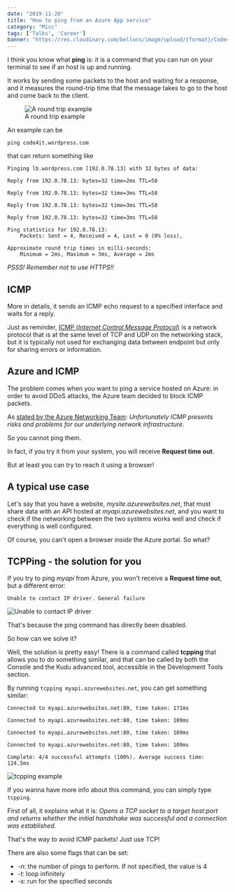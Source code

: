 ```yaml
---
date: "2019-11-20"
title: "How to ping from an Azure App service"
category: "Misc"
tags: ['Talks', 'Career']
banner: "https://res.cloudinary.com/bellons/image/upload/{format}/Code4IT/TCPPING/cover_tcpping.jpg"
---
```


I think you know what __ping__ is: it is a command that you can run on your terminal to see if an host is up and running. 
 

It works by sending some packets to the host and waiting for a response, and it measures the round-trip time that the message takes to go to the host and come back to the client.

<figure>
    <img src="https://media.giphy.com/media/g8A6kKFew4w0w/giphy.gif"
         alt="A round trip example">
    <figcaption>A round trip example</figcaption>
</figure>
 

An example can be 

```
ping code4it.wordpress.com
```

that can return something like


```
Pinging lb.wordpress.com [192.0.78.13] with 32 bytes of data:

Reply from 192.0.78.13: bytes=32 time=2ms TTL=58

Reply from 192.0.78.13: bytes=32 time=3ms TTL=58

Reply from 192.0.78.13: bytes=32 time=3ms TTL=58

Reply from 192.0.78.13: bytes=32 time=3ms TTL=58

Ping statistics for 192.0.78.13:
    Packets: Sent = 4, Received = 4, Lost = 0 (0% loss),

Approximate round trip times in milli-seconds:
    Minimum = 2ms, Maximum = 3ms, Average = 2ms
```


_PSSS! Remember not to use HTTPS!!_

## ICMP

More in details, it sends an ICMP echo request to a specified interface and waits for a reply.

Just as reminder, [ICMP (_Internet Control Message Protocol_)](https://en.wikipedia.org/wiki/Internet_Control_Message_Protocol) is a network protocol that is at the same level of TCP and UDP on the networking stack, but it is typically not used for exchanging data between endpoint but only for sharing errors or information.

## Azure and ICMP

The problem comes when you want to ping a service hosted on Azure: in order to avoid DDoS attacks, the Azure team decided to block ICMP packets.

As [stated by the Azure Networking Team](https://feedback.azure.com/forums/217313-networking/suggestions/3346609-icmp-support-for-azure-websites-roles-cloud-serv): _Unfortunately ICMP presents risks and problems for our underlying network infrastructure_.

So you cannot ping them. 

In fact, if you try it from your system, you will receive __Request time out__.

But at least you can try to reach it using a browser!

## A typical use case

Let's say that you have a website, _mysite.azurewebsites.net_, that must share data with an API hosted at _myapi.azurewebsites.net_, and you want to check if the networking between the two systems works well and check if everything is well configured.

Of course, you can't open a browser _inside_ the Azure portal. So what?


## TCPPing - the solution for you

If you try to ping _myapi_ from Azure, you won't receive a __Request time out__, but a different error: 

```
Unable to contact IP driver. General failure
```

![Unable to contact IP driver](https://res.cloudinary.com/bellons/image/upload/v1576150918/Code4IT/TCPPING/ping_console.png)

That's because the ping command has directly been disabled.

So how can we solve it?

Well, the solution is pretty easy! There is a command called __tcpping__ that allows you to do something similar, and that can be called by both the Console and the Kudu advanced tool, accessible in the Development Tools section.

By running `tcpping myapi.azurewebsites.net`, you can get something similar:


```
Connected to myapi.azurewebsites.net:80, time taken: 171ms

Connected to myapi.azurewebsites.net:80, time taken: 109ms

Connected to myapi.azurewebsites.net:80, time taken: 109ms

Connected to myapi.azurewebsites.net:80, time taken: 109ms

Complete: 4/4 successful attempts (100%). Average success time: 124.5ms
```

![tcpping example](https://res.cloudinary.com/bellons/image/upload/v1576150918/Code4IT/TCPPING/tcpping_console.png)

If you wanna have more info about this command, you can simply type `tcpping`.

First of all, it explains what it is: _Opens a TCP socket to a target host:port and returns whether the initial handshake was successful and a connection was established_.

That's the way to avoid ICMP packets! Just use TCP!

There are also some flags that can be set:

* _-n_: the number of pings to perform. If not specified, the value is 4
* _-t_: loop infinitely
* _-s_: run for the specified seconds
